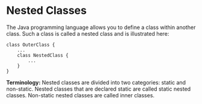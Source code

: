 # Nested Classes

The Java programming language allows you to define a class within another class. Such a class is called a nested class and is illustrated here:
```
class OuterClass {
    ...
    class NestedClass {
        ...
    }
}
```
**Terminology:** Nested classes are divided into two categories: static and non-static. Nested classes that are declared static are called static nested classes. Non-static nested classes are called inner classes.